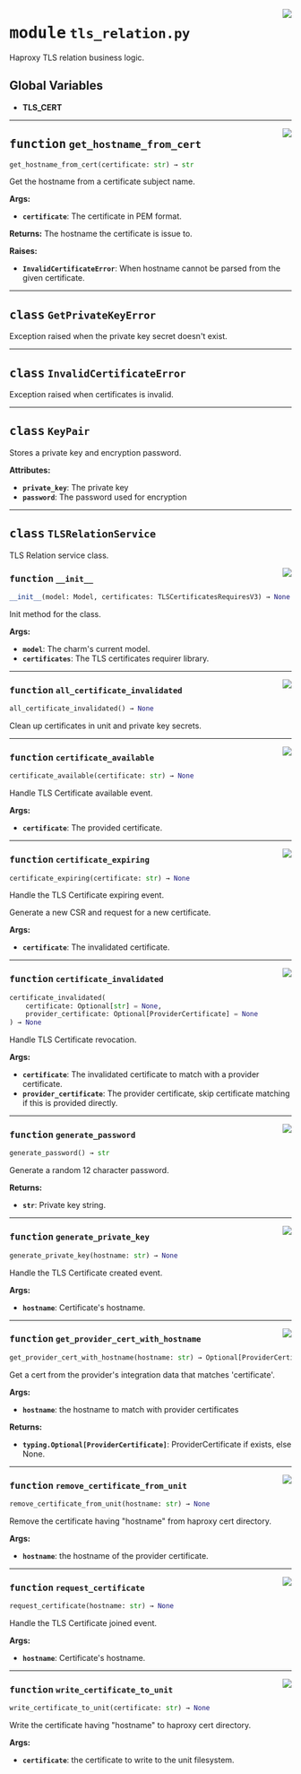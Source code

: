 <!-- markdownlint-disable -->

<a href="../src/tls_relation.py#L0"><img align="right" style="float:right;" src="https://img.shields.io/badge/-source-cccccc?style=flat-square"></a>

# <kbd>module</kbd> `tls_relation.py`
Haproxy TLS relation business logic. 

**Global Variables**
---------------
- **TLS_CERT**

---

<a href="../src/tls_relation.py#L51"><img align="right" style="float:right;" src="https://img.shields.io/badge/-source-cccccc?style=flat-square"></a>

## <kbd>function</kbd> `get_hostname_from_cert`

```python
get_hostname_from_cert(certificate: str) → str
```

Get the hostname from a certificate subject name. 



**Args:**
 
 - <b>`certificate`</b>:  The certificate in PEM format. 



**Returns:**
 The hostname the certificate is issue to. 



**Raises:**
 
 - <b>`InvalidCertificateError`</b>:  When hostname cannot be parsed from the given certificate. 


---

## <kbd>class</kbd> `GetPrivateKeyError`
Exception raised when the private key secret doesn't exist. 





---

## <kbd>class</kbd> `InvalidCertificateError`
Exception raised when certificates is invalid. 





---

## <kbd>class</kbd> `KeyPair`
Stores a private key and encryption password. 



**Attributes:**
 
 - <b>`private_key`</b>:  The private key 
 - <b>`password`</b>:  The password used for encryption 





---

## <kbd>class</kbd> `TLSRelationService`
TLS Relation service class. 

<a href="../src/tls_relation.py#L82"><img align="right" style="float:right;" src="https://img.shields.io/badge/-source-cccccc?style=flat-square"></a>

### <kbd>function</kbd> `__init__`

```python
__init__(model: Model, certificates: TLSCertificatesRequiresV3) → None
```

Init method for the class. 



**Args:**
 
 - <b>`model`</b>:  The charm's current model. 
 - <b>`certificates`</b>:  The TLS certificates requirer library. 




---

<a href="../src/tls_relation.py#L253"><img align="right" style="float:right;" src="https://img.shields.io/badge/-source-cccccc?style=flat-square"></a>

### <kbd>function</kbd> `all_certificate_invalidated`

```python
all_certificate_invalidated() → None
```

Clean up certificates in unit and private key secrets. 

---

<a href="../src/tls_relation.py#L242"><img align="right" style="float:right;" src="https://img.shields.io/badge/-source-cccccc?style=flat-square"></a>

### <kbd>function</kbd> `certificate_available`

```python
certificate_available(certificate: str) → None
```

Handle TLS Certificate available event. 



**Args:**
 
 - <b>`certificate`</b>:  The provided certificate. 

---

<a href="../src/tls_relation.py#L182"><img align="right" style="float:right;" src="https://img.shields.io/badge/-source-cccccc?style=flat-square"></a>

### <kbd>function</kbd> `certificate_expiring`

```python
certificate_expiring(certificate: str) → None
```

Handle the TLS Certificate expiring event. 

Generate a new CSR and request for a new certificate. 



**Args:**
 
 - <b>`certificate`</b>:  The invalidated certificate. 

---

<a href="../src/tls_relation.py#L205"><img align="right" style="float:right;" src="https://img.shields.io/badge/-source-cccccc?style=flat-square"></a>

### <kbd>function</kbd> `certificate_invalidated`

```python
certificate_invalidated(
    certificate: Optional[str] = None,
    provider_certificate: Optional[ProviderCertificate] = None
) → None
```

Handle TLS Certificate revocation. 



**Args:**
 
 - <b>`certificate`</b>:  The invalidated certificate to match with a provider certificate. 
 - <b>`provider_certificate`</b>:  The provider certificate, skip certificate matching if this is provided directly. 

---

<a href="../src/tls_relation.py#L94"><img align="right" style="float:right;" src="https://img.shields.io/badge/-source-cccccc?style=flat-square"></a>

### <kbd>function</kbd> `generate_password`

```python
generate_password() → str
```

Generate a random 12 character password. 



**Returns:**
 
 - <b>`str`</b>:  Private key string. 

---

<a href="../src/tls_relation.py#L118"><img align="right" style="float:right;" src="https://img.shields.io/badge/-source-cccccc?style=flat-square"></a>

### <kbd>function</kbd> `generate_private_key`

```python
generate_private_key(hostname: str) → None
```

Handle the TLS Certificate created event. 



**Args:**
 
 - <b>`hostname`</b>:  Certificate's hostname. 

---

<a href="../src/tls_relation.py#L166"><img align="right" style="float:right;" src="https://img.shields.io/badge/-source-cccccc?style=flat-square"></a>

### <kbd>function</kbd> `get_provider_cert_with_hostname`

```python
get_provider_cert_with_hostname(hostname: str) → Optional[ProviderCertificate]
```

Get a cert from the provider's integration data that matches 'certificate'. 



**Args:**
 
 - <b>`hostname`</b>:  the hostname to match with provider certificates 



**Returns:**
 
 - <b>`typing.Optional[ProviderCertificate]`</b>:  ProviderCertificate if exists, else None. 

---

<a href="../src/tls_relation.py#L274"><img align="right" style="float:right;" src="https://img.shields.io/badge/-source-cccccc?style=flat-square"></a>

### <kbd>function</kbd> `remove_certificate_from_unit`

```python
remove_certificate_from_unit(hostname: str) → None
```

Remove the certificate having "hostname" from haproxy cert directory. 



**Args:**
 
 - <b>`hostname`</b>:  the hostname of the provider certificate. 

---

<a href="../src/tls_relation.py#L103"><img align="right" style="float:right;" src="https://img.shields.io/badge/-source-cccccc?style=flat-square"></a>

### <kbd>function</kbd> `request_certificate`

```python
request_certificate(hostname: str) → None
```

Handle the TLS Certificate joined event. 



**Args:**
 
 - <b>`hostname`</b>:  Certificate's hostname. 

---

<a href="../src/tls_relation.py#L258"><img align="right" style="float:right;" src="https://img.shields.io/badge/-source-cccccc?style=flat-square"></a>

### <kbd>function</kbd> `write_certificate_to_unit`

```python
write_certificate_to_unit(certificate: str) → None
```

Write the certificate having "hostname" to haproxy cert directory. 



**Args:**
 
 - <b>`certificate`</b>:  the certificate to write to the unit filesystem. 


